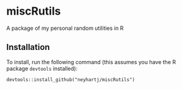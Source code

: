 # miscRutils
A package of my personal random utilities in R

## Installation
To install, run the following command (this assumes you have the R package 
`devtools` installed):

```
devtools::install_github("neyhartj/miscRutils")
```

